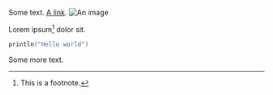 Some text. [A link][1]. ![An image][2]

Lorem ipsum[^1] dolor sit.

```swift
println("Hello world")
```

Some more text.

[1]: http://example.com
[2]: http://example.com/path/to/image.png

[^1]: This is a footnote.
